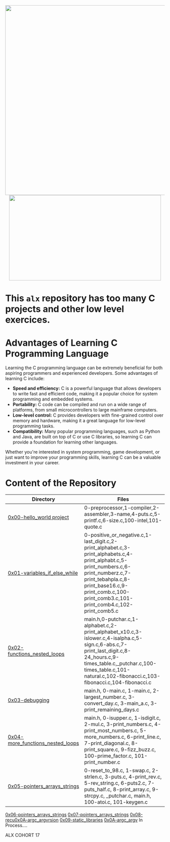 
<img src="https://user-images.githubusercontent.com/125572104/232678680-7fb1e7e8-db56-4780-89b9-af70b083e467.png" width="600">

<div align="center">
  <img src="https://media0.giphy.com/media/v1.Y2lkPTc5MGI3NjExYWRhZTA4ZTEyODdmMzM3YTU1OTliNTI3MzlhNzAyYTUwMDMzNzMwYyZjdD1n/fcb4t3uXsoWOB8rO45/giphy.gif" width="480" height="270" frameBorder="0" allowFullScreen>
</div>


# This ```alx``` repository has too many C projects and other low level exercices.

<h1>Advantages of Learning C Programming Language</h1>

<p>Learning the C programming language can be extremely beneficial for both aspiring programmers and experienced developers. Some advantages of learning C include:</p>

<ul>
  <li><strong>Speed and efficiency:</strong> C is a powerful language that allows developers to write fast and efficient code, making it a popular choice for system programming and embedded systems.</li>
  <li><strong>Portability:</strong> C code can be compiled and run on a wide range of platforms, from small microcontrollers to large mainframe computers.</li>
  <li><strong>Low-level control:</strong> C provides developers with fine-grained control over memory and hardware, making it a great language for low-level programming tasks.</li>
  <li><strong>Compatibility:</strong> Many popular programming languages, such as Python and Java, are built on top of C or use C libraries, so learning C can provide a foundation for learning other languages.</li>
</ul>

<p>Whether you're interested in system programming, game development, or just want to improve your programming skills, learning C can be a valuable investment in your career.</p>

# Content of the Repository
Directory | Files
--------- | -----
[0x00-hello_world project](https://github.com/Luffy529/alx-low_level_programming/tree/master/0x00-hello_world) | 0-preprocessor,1-compiler,2-assembler,3-name,4-puts.c,5-printf.c,6-size.c,100-intel,101-quote.c
[0x01-variables_if_else_while](https://github.com/Luffy529/alx-low_level_programming/tree/master/0x01-variables_if_else_while) | 0-positive_or_negative.c,1-last_digit.c,2-print_alphabet.c,3-print_alphabets.c,4-print_alphabt.c,5-print_numbers.c,6-print_numberz.c,7-print_tebahpla.c,8-print_base16.c,9-print_comb.c,100-print_comb3.c,101-print_comb4.c,102-print_comb5.c
[0x02-functions_nested_loops](https://github.com/Luffy529/alx-low_level_programming/tree/master/0x02-functions_nested_loops) | main.h,0-putchar.c,1-alphabet.c,2-print_alphabet_x10.c,3-islower.c,4-isalpha.c,5-sign.c,6-abs.c,7-print_last_digit.c,8-24_hours.c,9-times_table.c,_putchar.c,100-times_table.c,101-natural.c,102-fibonacci.c,103-fibonacci.c,104-fibonacci.c
[0x03-debugging](https://github.com/Luffy529/alx-low_level_programming/tree/master/0x03-debugging) | main.h, 0-main.c, 1-main.c, 2-largest_number.c, 3-convert_day.c, 3-main_a.c, 3-print_remaining_days.c
[0x04-more_functions_nested_loops](https://github.com/Luffy529/alx-low_level_programming/tree/master/0x04-more_functions_nested_loops) | main.h, 0-isupper.c, 1-isdigit.c, 2-mul.c, 3-print_numbers.c, 4-print_most_numbers.c, 5-more_numbers.c, 6-print_line.c, 7-print_diagonal.c, 8-print_square.c, 9-fizz_buzz.c, 100-prime_factor.c, 101-print_number.c
[0x05-pointers_arrays_strings](https://github.com/Luffy529/alx-low_level_programming/tree/master/0x05-pointers_arrays_strings) | 0-reset_to_98.c, 1-swap.c, 2-strlen.c, 3-puts.c, 4-print_rev.c, 5-rev_string.c, 6-puts2.c, 7-puts_half.c, 8-print_array.c, 9-strcpy.c, _putchar.c, main.h, 100-atoi.c, 101-keygen.c
[0x06-pointers_arrays_strings](https://github.com/Luffy529/alx-low_level_programming/tree/master/0x06-pointers_arrays_strings) 
[0x07-pointers_arrays_strings](https://github.com/Luffy529/alx-low_level_programming/tree/master/0x07-pointers_arrays_strings)
[0x08-recu0x0A-argc_argvrsion](https://github.com/Luffy529/alx-low_level_programming/tree/master/0x08-recursion)
[0x09-static_libraries](https://github.com/Luffy529/alx-low_level_programming/tree/master/0x09-static_libraries)
[0x0A-argc_argv](https://github.com/Luffy529/alx-low_level_programming/tree/master/0x0A-argc_argv)
In Process....

ALX COHORT 17
